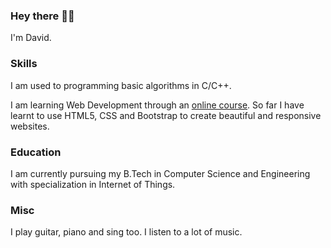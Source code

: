 ### Hey there 👋👀

I'm David.

### Skills

I am used to programming basic algorithms in C/C++. 

I am learning Web Development through an [online course](https://www.udemy.com/course/the-complete-web-development-bootcamp/). So far I have learnt to use HTML5, CSS and Bootstrap to create beautiful and responsive websites.

### Education

I am currently pursuing my B.Tech in Computer Science and Engineering with specialization in Internet of Things.

### Misc

I play guitar, piano and sing too. I listen to a lot of music.
